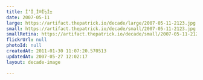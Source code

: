 ```yaml
---
title: Î‘Î¸Î®Î½Î±
date: 2007-05-11
large: https://artifact.thepatrick.io/decade/large/2007-05-11-2123.jpg
small: https://artifact.thepatrick.io/decade/small/2007-05-11-2123.jpg
smallRetina: https://artifact.thepatrick.io/decade/small/2007-05-11-2123@2x.jpg
flickrUrl: null
photoId: null
createdAt: 2011-01-30 11:07:20.570513
updatedAt: 2007-05-27 12:02:17
layout: decade-image

---
```


